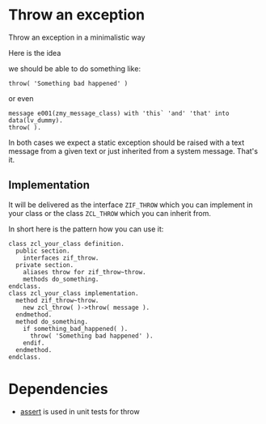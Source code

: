 # Throw an exception
Throw an exception in a minimalistic way

Here is the idea

we should be able to do something like:
```abap
throw( 'Something bad happened' )
```
or even 
```abap
message e001(zmy_message_class) with 'this` 'and' 'that' into data(lv_dummy).
throw( ).
```

In both cases we expect a static exception should be raised with a text message from a given text or just inherited from a system message.
That's it.

## Implementation

It will be delivered as the interface `ZIF_THROW` which you can implement in your class or the class `ZCL_THROW` which you can inherit from.

In short here is the pattern how you can use it:
```abap
class zcl_your_class definition.
  public section.
    interfaces zif_throw.    
  private section.
    aliases throw for zif_throw~throw.
    methods do_something.
endclass.
class zcl_your_class implementation.
  method zif_throw~throw.
    new zcl_throw( )->throw( message ).
  endmethod.
  method do_something.
    if something_bad_happened( ).
      throw( 'Something bad happened' ).
    endif.
  endmethod.
endclass.
```

# Dependencies
- [assert](https://github.com/abapify/assert) is used in unit tests for throw

